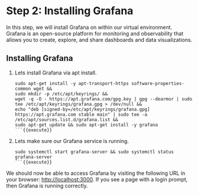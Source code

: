 # Step 2: Installing Grafana
In this step, we will install Grafana on within our virtual environment. Grafana is an open-source platform for monitoring and observability that allows you to create, explore, and share dashboards and data visualizations.

## Installing Grafana
1. Lets install Grafana via apt install.
    ```
    sudo apt-get install -y apt-transport-https software-properties-common wget &&
    sudo mkdir -p /etc/apt/keyrings/ &&
    wget -q -O - https://apt.grafana.com/gpg.key | gpg --dearmor | sudo tee /etc/apt/keyrings/grafana.gpg > /dev/null &&
    echo "deb [signed-by=/etc/apt/keyrings/grafana.gpg] https://apt.grafana.com stable main" | sudo tee -a /etc/apt/sources.list.d/grafana.list &&
    sudo apt-get update && sudo apt-get install -y grafana
    ```{{execute}}

2. Lets make sure our Grafana service is running.
    ```
    sudo systemctl start grafana-server && sudo systemctl status grafana-server
    ```{{execute}}

We should now be able to access Grafana by visiting the following URL in your browser: [http://localhost:3000](TRAFFIC_HOST1_3000). If you see a page with a login prompt, then Grafana is running correctly.
